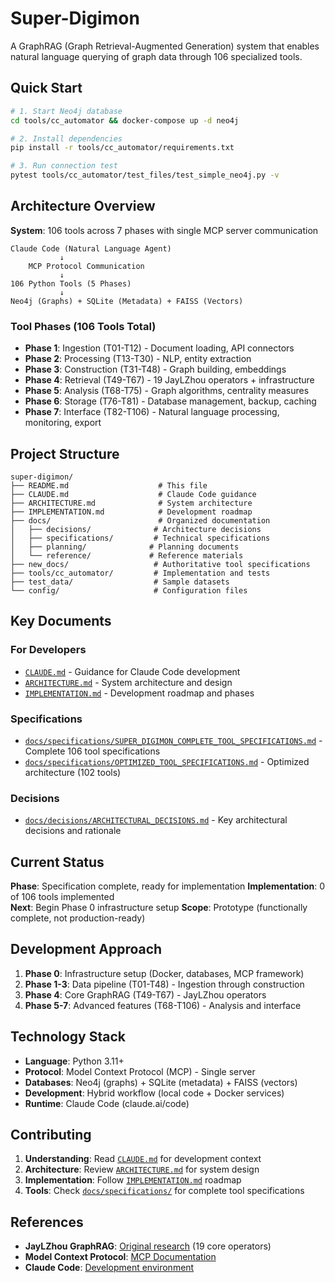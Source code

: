 # Super-Digimon

A GraphRAG (Graph Retrieval-Augmented Generation) system that enables natural language querying of graph data through 106 specialized tools.

## Quick Start

```bash
# 1. Start Neo4j database  
cd tools/cc_automator && docker-compose up -d neo4j

# 2. Install dependencies
pip install -r tools/cc_automator/requirements.txt

# 3. Run connection test
pytest tools/cc_automator/test_files/test_simple_neo4j.py -v
```

## Architecture Overview

**System**: 106 tools across 7 phases with single MCP server communication

```
Claude Code (Natural Language Agent)
           ↓
    MCP Protocol Communication  
           ↓
106 Python Tools (5 Phases)
           ↓
Neo4j (Graphs) + SQLite (Metadata) + FAISS (Vectors)
```

### Tool Phases (106 Tools Total)
- **Phase 1**: Ingestion (T01-T12) - Document loading, API connectors  
- **Phase 2**: Processing (T13-T30) - NLP, entity extraction
- **Phase 3**: Construction (T31-T48) - Graph building, embeddings
- **Phase 4**: Retrieval (T49-T67) - 19 JayLZhou operators + infrastructure
- **Phase 5**: Analysis (T68-T75) - Graph algorithms, centrality measures
- **Phase 6**: Storage (T76-T81) - Database management, backup, caching
- **Phase 7**: Interface (T82-T106) - Natural language processing, monitoring, export

## Project Structure

```
super-digimon/
├── README.md                    # This file
├── CLAUDE.md                    # Claude Code guidance
├── ARCHITECTURE.md              # System architecture  
├── IMPLEMENTATION.md            # Development roadmap
├── docs/                        # Organized documentation
│   ├── decisions/              # Architecture decisions
│   ├── specifications/         # Technical specifications  
│   ├── planning/              # Planning documents
│   └── reference/             # Reference materials
├── new_docs/                   # Authoritative tool specifications
├── tools/cc_automator/         # Implementation and tests
├── test_data/                  # Sample datasets
└── config/                     # Configuration files
```

## Key Documents

### **For Developers**
- [`CLAUDE.md`](CLAUDE.md) - Guidance for Claude Code development
- [`ARCHITECTURE.md`](ARCHITECTURE.md) - System architecture and design
- [`IMPLEMENTATION.md`](IMPLEMENTATION.md) - Development roadmap and phases

### **Specifications**
- [`docs/specifications/SUPER_DIGIMON_COMPLETE_TOOL_SPECIFICATIONS.md`](docs/specifications/SUPER_DIGIMON_COMPLETE_TOOL_SPECIFICATIONS.md) - Complete 106 tool specifications
- [`docs/specifications/OPTIMIZED_TOOL_SPECIFICATIONS.md`](docs/specifications/OPTIMIZED_TOOL_SPECIFICATIONS.md) - Optimized architecture (102 tools)

### **Decisions**
- [`docs/decisions/ARCHITECTURAL_DECISIONS.md`](docs/decisions/ARCHITECTURAL_DECISIONS.md) - Key architectural decisions and rationale

## Current Status

**Phase**: Specification complete, ready for implementation
**Implementation**: 0 of 106 tools implemented  
**Next**: Begin Phase 0 infrastructure setup
**Scope**: Prototype (functionally complete, not production-ready)

## Development Approach

1. **Phase 0**: Infrastructure setup (Docker, databases, MCP framework)
2. **Phase 1-3**: Data pipeline (T01-T48) - Ingestion through construction
3. **Phase 4**: Core GraphRAG (T49-T67) - JayLZhou operators  
4. **Phase 5-7**: Advanced features (T68-T106) - Analysis and interface

## Technology Stack

- **Language**: Python 3.11+
- **Protocol**: Model Context Protocol (MCP) - Single server
- **Databases**: Neo4j (graphs) + SQLite (metadata) + FAISS (vectors)
- **Development**: Hybrid workflow (local code + Docker services)
- **Runtime**: Claude Code (claude.ai/code)

## Contributing

1. **Understanding**: Read [`CLAUDE.md`](CLAUDE.md) for development context
2. **Architecture**: Review [`ARCHITECTURE.md`](ARCHITECTURE.md) for system design
3. **Implementation**: Follow [`IMPLEMENTATION.md`](IMPLEMENTATION.md) roadmap
4. **Tools**: Check [`docs/specifications/`](docs/specifications/) for complete tool specifications

## References

- **JayLZhou GraphRAG**: [Original research](https://github.com/JayLZhou/GraphRAG) (19 core operators)
- **Model Context Protocol**: [MCP Documentation](https://modelcontextprotocol.io/)
- **Claude Code**: [Development environment](https://claude.ai/code)
